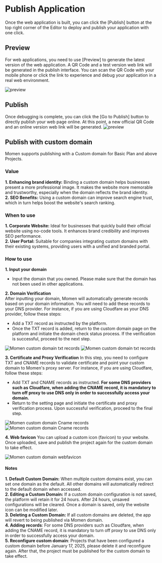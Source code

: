 # Publish Application

Once the web application is built, you can click the \[Publish] button at the top right corner of the Editor to deploy and publish your application with one click.

## Preview

For web applications, you need to use \[Preview] to generate the latest version of the web application. A QR Code and a test version web link will be generated in the publish interface. You can scan the QR Code with your mobile phone or click the link to experience and debug your application in a real web environment.

![preview](../.gitbook/assets/publish/preview.jpeg)

## Publish

Once debugging is complete, you can click the \[Go to Publish] button to directly publish your web page online. At this point, a new official QR Code and an online version web link will be generated. ![preview](../.gitbook/assets/publish/publish.jpeg)

## Publish with custom domain

Momen supports publishing with a Custom domain for Basic Plan and above Projects.

### Value

**1. Enhancing brand identity:** Binding a custom domain helps businesses present a more professional image. It makes the website more memorable and trustworthy, especially when the domain reflects the brand identity.\
**2. SEO Benefits:** Using a custom domain can improve search engine trust, which in turn helps boost the website's search ranking.

### When to use

**1. Corporate Website:** Ideal for businesses that quickly build their official website using no-code tools. It enhances brand credibility and improves SEO performance.\
**2. User Portal:** Suitable for companies integrating custom domains with their existing systems, providing users with a unified and branded portal.

### How to use

**1. Input your domain**

* Input the domain that you owned. Please make sure that the domain has not been used in other applications.

**2. Domain Verification**\
After inputting your domain, Momen will automatically generate records based on your domain information. You will need to add these records to your DNS provider. For instance, if you are using Cloudfare as your DNS provider, follow these steps:

* Add a TXT record as instructed by the platform.
* Once the TXT record is added, return to the custom domain page on the platform and initiate the domain check status process. If the verification is successful, proceed to the next step.

![Momen custom domain txt records](../.gitbook/assets/publish/cd-1.png) ![Momen custom domain txt records](../.gitbook/assets/publish/mcd-2.jpeg)

**3. Certificate and Proxy Verification** In this step, you need to configure TXT and CNAME records to validate certificate and point your custom domain to Momen's proxy server. For instance, if you are using Cloudfare, follow these steps:

* Add TXT and CNAME records as instructed. **For some DNS providers such as Cloudfare, when adding the CNAME record, it is mandatory to turn off proxy to use DNS only in order to successfully access your domain.**
* Return to the setting page and initiate the certificate and proxy verification process. Upon successful verification, proceed to the final step.

![Momen custom domain Cname records](../.gitbook/assets/publish/cd-3.png) ![Momen custom domain Cname records](../.gitbook/assets/publish/mcd-3.jpeg)

**4. Web favicon** You can upload a custom icon (favicon) to your website. Once uploaded, save and publish the project again for the custom domain to take effect.

![Momen custom domain webfavicon](../.gitbook/assets/publish/cd-5.png)

#### Notes

**1. Default Custom Domain:** When multiple custom domains exist, you can set one domain as the default. All other domains will automatically redirect to the default domain when accessed.\
**2. Editing a Custom Domain:** If a custom domain configuration is not saved, the platform will retain it for 24 hours. After 24 hours, unsaved configurations will be cleared. Once a domain is saved, only the website icon can be modified later.\
**3. Deleting a Custom Domain:** If all custom domains are deleted, the app will revert to being published via Momen domain.\
**4. Adding records**: For some DNS providers such as Cloudfare, when adding the CNAME record, it is mandatory to turn off proxy to use DNS only in order to successfully access your domain.\
**5. Reconfigure custom domain**: Projects that have been configured a custom domain before January 17, 2025, please delete it and reconfigure again. After that, the project must be published for the custom domain to take effect.
